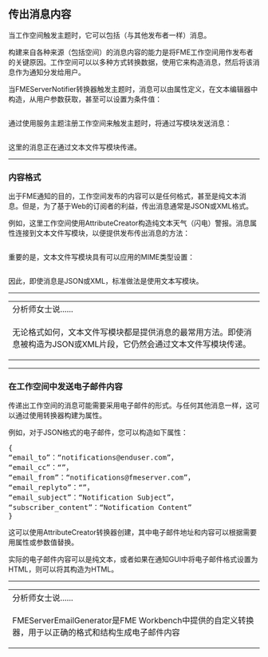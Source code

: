   <div id="readme" class="readme blob instapaper_body">
    <article class="markdown-body entry-content" itemprop="text"><h2><a id="user-content-outgoing-message-content" class="anchor" aria-hidden="true" href="./4.18.OutgoingMessageHandling.md#outgoing-message-content"></a><font style="vertical-align: inherit;"><font style="vertical-align: inherit;">传出消息内容</font></font></h2>
<p><font style="vertical-align: inherit;"><font style="vertical-align: inherit;">当工作空间触发主题时，它可以包括（与其他发布者一样）消息。</font></font></p>
<p><font style="vertical-align: inherit;"><font style="vertical-align: inherit;">构建来自各种来源（包括空间）的消息内容的能力是将FME工作空间用作发布者的关键原因。</font><font style="vertical-align: inherit;">工作空间可以以多种方式转换数据，使用它来构造消息，然后将该消息作为通知分发给用户。</font></font></p>
<p><font style="vertical-align: inherit;"><font style="vertical-align: inherit;">当FMEServerNotifier转换器触发主题时，消息可以由属性定义，在文本编辑器中构造，从用户参数获取，甚至可以设置为条件值：</font></font></p>
<p><a target="_blank" rel="noopener noreferrer" href="./Images/Img4.030.FMEServerNotifierMessage.png"><img src="./FMETraining-1_4.18.OutgoingMessageHandling_files/Img4.030.FMEServerNotifierMessage.png" alt="" style="max-width:100%;"></a></p>
<p><font style="vertical-align: inherit;"><font style="vertical-align: inherit;">通过使用服务主题注册工作空间来触发主题时，将通过写模块发送消息：</font></font></p>
<p><a target="_blank" rel="noopener noreferrer" href="./Images/Img4.031.RegistrationNotificationWriter.png"><img src="./FMETraining-1_4.18.OutgoingMessageHandling_files/Img4.031.RegistrationNotificationWriter.png" alt="" style="max-width:100%;"></a></p>
<p><font style="vertical-align: inherit;"><font style="vertical-align: inherit;">这里的消息正在通过文本文件写模块传递。</font></font></p>
<hr>
<h3><a id="user-content-content-format" class="anchor" aria-hidden="true" href="./4.18.OutgoingMessageHandling.md#content-format"></a><font style="vertical-align: inherit;"><font style="vertical-align: inherit;">内容格式</font></font></h3>
<p><font style="vertical-align: inherit;"><font style="vertical-align: inherit;">出于FME通知的目的，工作空间发布的内容可以是任何格式，甚至是纯文本消息。</font><font style="vertical-align: inherit;">但是，为了基于Web的订阅者的利益，传出消息通常是JSON或XML格式。</font></font></p>
<p><font style="vertical-align: inherit;"><font style="vertical-align: inherit;">例如，这里工作空间使用AttributeCreator构造纯文本天气（闪电）警报。</font><font style="vertical-align: inherit;">消息属性连接到文本文件写模块，以便提供发布传出消息的方法：</font></font></p>
<p><a target="_blank" rel="noopener noreferrer" href="./Images/Img4.032.ConstructedNotificationMessage.png"><img src="./FMETraining-1_4.18.OutgoingMessageHandling_files/Img4.032.ConstructedNotificationMessage.png" alt="" style="max-width:100%;"></a></p>
<p><font style="vertical-align: inherit;"><font style="vertical-align: inherit;">重要的是，文本文件写模块具有可以应用的MIME类型设置：</font></font></p>
<p><a target="_blank" rel="noopener noreferrer" href="./Images/Img4.033.TextfileMimeType.png"><img src="./FMETraining-1_4.18.OutgoingMessageHandling_files/Img4.033.TextfileMimeType.png" alt="" style="max-width:100%;"></a></p>
<p><font style="vertical-align: inherit;"><font style="vertical-align: inherit;">因此，即使消息是JSON或XML，标准做法是使用文本写模块。</font></font></p>
<hr>

<table>
<tbody><tr>
<td>
<i></i><font style="vertical-align: inherit;"><font style="vertical-align: inherit;">
分析师女士说......
</font></font></td>
</tr>
<tr>
<td><font style="vertical-align: inherit;"><font style="vertical-align: inherit;">

无论格式如何，文本文件写模块都是提供消息的最常用方法。</font><font style="vertical-align: inherit;">即使消息被构造为JSON或XML片段，它仍然会通过文本文件写模块传递。

</font></font></td>
</tr>
</tbody></table>
<hr>
<h3><a id="user-content-email-content-in-a-workspace" class="anchor" aria-hidden="true" href="./4.18.OutgoingMessageHandling.md#email-content-in-a-workspace"></a><font style="vertical-align: inherit;"><font style="vertical-align: inherit;">在工作空间中发送电子邮件内容</font></font></h3>
<p><font style="vertical-align: inherit;"><font style="vertical-align: inherit;">传递出工作空间的消息可能需要采用电子邮件的形式。</font><font style="vertical-align: inherit;">与任何其他消息一样，这可以通过使用转换器构建为属性。</font></font></p>
<p><font style="vertical-align: inherit;"><font style="vertical-align: inherit;">例如，对于JSON格式的电子邮件，您可以构造如下属性：</font></font></p>
<pre><font style="vertical-align: inherit;"><font style="vertical-align: inherit;">{</font></font><font></font><font style="vertical-align: inherit;"><font style="vertical-align: inherit;">
“email_to”：“notifications@enduser.com”，</font></font><font></font><font style="vertical-align: inherit;"><font style="vertical-align: inherit;">
“email_cc”：“”，</font></font><font></font><font style="vertical-align: inherit;"><font style="vertical-align: inherit;">
“email_from”：“notifications@fmeserver.com”，</font></font><font></font><font style="vertical-align: inherit;"><font style="vertical-align: inherit;">
“email_replyto”：“”，</font></font><font></font><font style="vertical-align: inherit;"><font style="vertical-align: inherit;">
“email_subject”：“Notification Subject”，</font></font><font></font><font style="vertical-align: inherit;"><font style="vertical-align: inherit;">
“subscriber_content”：“Notification Content”</font></font><font></font><font style="vertical-align: inherit;"><font style="vertical-align: inherit;">
}</font></font><font></font>
</pre>
<p><font style="vertical-align: inherit;"><font style="vertical-align: inherit;">这可以使用AttributeCreator转换器创建，其中电子邮件地址和内容可以根据需要用属性或参数值替换。</font></font></p>
<p><font style="vertical-align: inherit;"><font style="vertical-align: inherit;">实际的电子邮件内容可以是纯文本，或者如果在通知GUI中将电子邮件格式设置为HTML，则可以将其构造为HTML。</font></font></p>
<hr>

<table>
<tbody><tr>
<td>
<i></i><font style="vertical-align: inherit;"><font style="vertical-align: inherit;">
分析师女士说......
</font></font></td>
</tr>
<tr>
<td><font style="vertical-align: inherit;"><font style="vertical-align: inherit;">

FMEServerEmailGenerator是FME Workbench中提供的自定义转换器，用于以正确的格式和结构生成电子邮件内容

</font></font></td>
</tr>
</tbody></table>
</article>
  </div>
